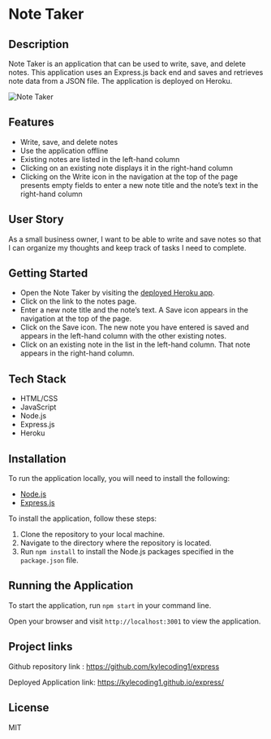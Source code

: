 # Note Taker

## Description

Note Taker is an application that can be used to write, save, and delete notes. This application uses an Express.js back end and saves and retrieves note data from a JSON file. The application is deployed on Heroku.

![Note Taker](https://user-images.githubusercontent.com/74234842/136011293-fa2b44a4-518a-4e37-837a-92270ea98dde.png)

## Features

- Write, save, and delete notes
- Use the application offline
- Existing notes are listed in the left-hand column
- Clicking on an existing note displays it in the right-hand column
- Clicking on the Write icon in the navigation at the top of the page presents empty fields to enter a new note title and the note’s text in the right-hand column

## User Story

As a small business owner, I want to be able to write and save notes so that I can organize my thoughts and keep track of tasks I need to complete.

## Getting Started

- Open the Note Taker by visiting the [deployed Heroku app](https://obscure-chamber-26936.herokuapp.com/).
- Click on the link to the notes page.
- Enter a new note title and the note’s text. A Save icon appears in the navigation at the top of the page.
- Click on the Save icon. The new note you have entered is saved and appears in the left-hand column with the other existing notes.
- Click on an existing note in the list in the left-hand column. That note appears in the right-hand column.

## Tech Stack

- HTML/CSS
- JavaScript
- Node.js
- Express.js
- Heroku

## Installation

To run the application locally, you will need to install the following:

- [Node.js](https://nodejs.org/en/download/)
- [Express.js](https://expressjs.com/)

To install the application, follow these steps:

1. Clone the repository to your local machine.
2. Navigate to the directory where the repository is located.
3. Run `npm install` to install the Node.js packages specified in the `package.json` file.

## Running the Application

To start the application, run `npm start` in your command line.

Open your browser and visit `http://localhost:3001` to view the application.

## Project links
Github repository link : https://github.com/kylecoding1/express

Deployed Application link: https://kylecoding1.github.io/express/


## License

MIT
